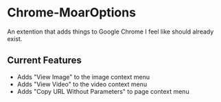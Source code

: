 # Chrome-MoarOptions

An extention that adds things to Google Chrome I feel like should already exist.

## Current Features
- Adds "View Image" to the image context menu
- Adds "View Video" to the video context menu
- Adds "Copy URL Without Parameters" to page context menu
